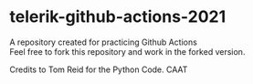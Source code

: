 # telerik-github-actions-2021
A repository created for practicing Github Actions  
Feel free to fork this repository and work in the forked version.

Credits to Tom Reid for the Python Code.
CAAT
